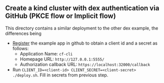 ## Create a kind cluster with dex authentication via GitHub (PKCE flow or Implicit flow)

This directory contains a similar deployment to the other dex example, the differences being

- [Register](https://github.com/settings/applications/new) the example app in github to obtain a client id and a secret as follows:
  - Application Name: `cf-cli`
  - Homepage URL: `http://127.0.0.1:5555/`
  - Authorization callback URL: `https://localhost:32000/callback`
- Run `CLIENT_ID=<client-id> CLIENT_SECRET=<client-secret> ./deploy.sh`. Fill in secrets from previous step.
